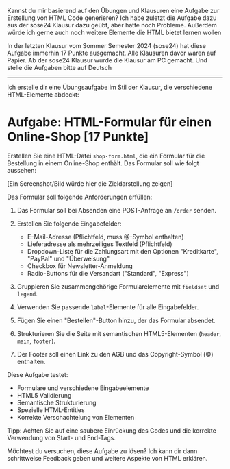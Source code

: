 Kannst du mir basierend auf den Übungen und Klausuren eine Aufgabe zur Erstellung von HTML Code generieren?
Ich habe zuletzt die Aufgabe dazu aus der sose24 Klausur dazu geübt, aber hatte noch Probleme. Außerdem würde ich gerne auch noch weitere Elemente die HTML bietet lernen wollen

In der letzten Klausur vom Sommer Semester 2024 (sose24) hat diese Aufgabe immerhin 17 Punkte ausgemacht. Alle Klausuren davor waren auf Papier. Ab der sose24 Klausur wurde die Klausur am PC gemacht.
Und stelle die Aufgaben bitte auf Deutsch

---

Ich erstelle dir eine Übungsaufgabe im Stil der Klausur, die verschiedene HTML-Elemente abdeckt:

# Aufgabe: HTML-Formular für einen Online-Shop [17 Punkte]

Erstellen Sie eine HTML-Datei `shop-form.html`, die ein Formular für die Bestellung in einem Online-Shop enthält. Das Formular soll wie folgt aussehen:

[Ein Screenshot/Bild würde hier die Zieldarstellung zeigen]

Das Formular soll folgende Anforderungen erfüllen:

1. Das Formular soll bei Absenden eine POST-Anfrage an `/order` senden.

2. Erstellen Sie folgende Eingabefelder:
   - E-Mail-Adresse (Pflichtfeld, muss @-Symbol enthalten)
   - Lieferadresse als mehrzeiliges Textfeld (Pflichtfeld)
   - Dropdown-Liste für die Zahlungsart mit den Optionen "Kreditkarte", "PayPal" und "Überweisung"
   - Checkbox für Newsletter-Anmeldung 
   - Radio-Buttons für die Versandart ("Standard", "Express")

3. Gruppieren Sie zusammengehörige Formularelemente mit `fieldset` und `legend`.

4. Verwenden Sie passende `label`-Elemente für alle Eingabefelder.

5. Fügen Sie einen "Bestellen"-Button hinzu, der das Formular absendet.

6. Strukturieren Sie die Seite mit semantischen HTML5-Elementen (`header`, `main`, `footer`).

7. Der Footer soll einen Link zu den AGB und das Copyright-Symbol (©) enthalten.

Diese Aufgabe testet:
- Formulare und verschiedene Eingabeelemente
- HTML5 Validierung 
- Semantische Strukturierung
- Spezielle HTML-Entities
- Korrekte Verschachtelung von Elementen

Tipp: Achten Sie auf eine saubere Einrückung des Codes und die korrekte Verwendung von Start- und End-Tags.

Möchtest du versuchen, diese Aufgabe zu lösen? Ich kann dir dann schrittweise Feedback geben und weitere Aspekte von HTML erklären.